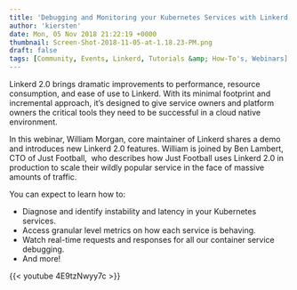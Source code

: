 ```yaml
---
title: 'Debugging and Monitoring your Kubernetes Services with Linkerd 2.0'
author: 'kiersten'
date: Mon, 05 Nov 2018 21:22:19 +0000
thumbnail: Screen-Shot-2018-11-05-at-1.18.23-PM.png
draft: false
tags: [Community, Events, Linkerd, Tutorials &amp; How-To's, Webinars]
---
```


Linkerd 2.0 brings dramatic improvements to performance, resource consumption,
and ease of use to Linkerd. With its minimal footprint and incremental approach,
it’s designed to give service owners and platform owners the critical tools they
need to be successful in a cloud native environment.

In this webinar, William Morgan, core maintainer of Linkerd shares a demo and
introduces new Linkerd 2.0 features. William is joined by Ben Lambert, CTO of
Just Football,  who describes how Just Football uses Linkerd 2.0 in production
to scale their wildly popular service in the face of massive amounts of traffic.

You can expect to learn how to:

- Diagnose and identify instability and latency in your Kubernetes services.
- Access granular level metrics on how each service is behaving.
- Watch real-time requests and responses for all our container service debugging.
- And more!

{{< youtube 4E9tzNwyy7c >}}
